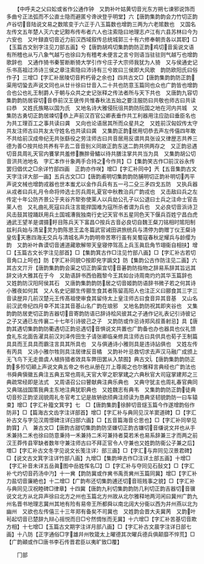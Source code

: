 <!-- { "loadSidebar": true } -->
　　【中呼夫之父曰妐或省作公通作钟　又韵补叶姑黄切音光东方朔七谏邪说饰而多曲兮正法弧而不公直士隐而避匿兮谗谀登乎明堂】六【唐韵集韵韵会力竹切正韵卢谷切音陆说文易之数隂变于六正于八玉篇数也增韵三两为六老隂数也　又国名左传文五年楚人灭六史记黥布传布者六人也注索隐曰地理志卢江有六县苏林曰今为六安也　又叶録直切音近力前汉西域叙传总统城郭三十有六修奉朝贡各以其职】□【玉篇古文别字注见刀部五画】兮【唐韵胡鸡切集韵韵防正韵鸡切音奚说文语有所稽也从丂八象气越丂也徐曰为有稽考未便言之言兮则语当驻驻则气越丂也增韵歌辞也　又通作猗书秦誓断断猗大学引作兮庄子大宗师我犹为人猗　又与侯通史记乐书高祖过沛诗三侯之章注索隐曰沛诗有三兮故曰三侯即大风歌　韵防欧阳氏曰俗作子】三增□【字汇补居陵切音矜朽骨之余也】四共古文□【唐韵集韵韵防正韵渠用切蛩去声说文同也从廿卄徐曰廿音入二十共也防意玉篇同也众也广韵皆也增韵合也公也礼王制爵人于朝与众共之史记张释之传法者所与天下共也　又唐韵九容切集韵韵防居容切音恭前汉王襃传共惟春秋法五始之要注服防曰共敬也师古曰共读曰恭　又姓氏族略以国为氏　又地名诗大雅侵阮徂共韵防阮国之地在河内共城　又集防古勇切正韵居竦切恭上声前汉百官公卿表垂作共工利器用注应劭曰垂臣名也为共工理百工之事共读曰龚　又向也论语居其所而众星共之　又姓前汉匈奴传太守共友注师古曰共友太守姓名也共读曰龚　又集韵正韵居用切恭去声左传僖四年敢不共给前汉成帝纪无共张繇役之劳注师古曰共音居用反谓共具张设又律歴志共养三德为善○按共给共养有平去二音音别义同故正韵东送二韵共供两存之　又正韵忌遇切音具周礼天官内饔掌共羞修膴胖骨鱐以待共膳注掌共共当为具　又集韵胡公切音洪共池地名　字汇本作卄象两手合持之今作共】□【集韵笑古作□前汉谷永传罢归倡优之□余详竹部四画　正韵亦作咲】增□【字汇补同中】兲【五音集韵古文天字注详大部一画】五兵古文□□【唐韵甫明切集韵韵防脯明切正韵补明切丙平声说文械也增韵戎器也世本蚩尤以金作兵兵有五一弓二殳三矛四戈五防　又执兵器从戎者曰兵礼月令命将帅选士厉兵周礼夏官中秋教治兵广韵戎也　又击敌曰兵之左传定十年公防齐景公于夹谷齐犂弥使莱人以兵劫公孔子以公退曰士兵之注命士官击莱人也　又礼曲礼死寇曰兵注言能捍国难为寇所杀者谓为兵也　又必良切音浜诗卫风击鼓其镗踊跃用兵土国城漕我独南行史记天官书五星同色天下偃兵百姓宁昌白虎通武王望羊是谓摄盱目陈兵天下富昌○按兵古音必良切自魏王粲刀铭相时隂阳制兹利兵始与清呈灵为韵陈思王孟冬篇武官诫田讲旅统兵与清停为韵赠丁仪王粲诗皇佐天惠四海无交兵与清城名声为韵明帝苦寒行虽有吴蜀寇春秋足耀兵与龄缨为韵　又韵补叶犇谟切音逋道藏歌解带天皇寝停驾高上兵玉眞启角节翊衞自相扶】增□【玉篇古文长字注见部首】□【集韵箕古作□注见竹部八画】□【字汇补古若切音角口上呵也】防【字汇补同貌○按即皃字譌文】防【集韵公古作防注见二画】六其古文丌亓【唐韵集韵韵会渠之切正韵渠宜切音碁韵防指物之辞易系辞其旨远其辞文诗大雅其在于今　又助语辞书西伯戡黎今王其如台诗周南灼灼其华玉篇辞也　又姓韵防汉阳阿侯其石　又唐韵集韵韵防居之切音姬韵防语辞书微子若之何其诗小雅夜如何其　又人名史记郦生传郦生食其者陈留高阳人也注正义曰郦食其三字三音读歴异几前汉楚元王传髙祖使审食其留侍太上皇注师古曰食音异其音基　又山名前汉武帝纪四月幸不其注其音基山名广韵在琅邪　又地名韵防祝其即夹谷也　又集韵韵防居吏切正韵吉器切音寄韵防语已辞诗桧风彼其之子通作记礼表记引诗彼记之子又通已左传襄二十七年引诗彼己之子　又韵防或作忌诗郑风叔善射忌】具【唐韵其遇切集韵韵防衢遇切正韵忌遇切音惧说文共置也广韵备也办也器具也仪礼馈食礼东北面告濯具前汉刘泽传田生子请张卿临亲修具注师古曰具供具也荀子王制篇具具而王具具而霸注言具其所具也　又与俱通诗小雅则具是违诗詀俱也　又姓左传有丙具　又诗小雅尔牲则具注居律反音橘　又韵补叶忌救切求去声汉马融广成颁上无飞鸟下无走兽虞人植旍猎者效具车弊田罢从入禁囿】典古文【唐韵集韵韵防正韵多殄切顚上声说文典五帝之书也从册在丌上尊阁之也尔雅释言典经也广韵法也书舜典愼徽五典注五典五常也周礼天官大宰之职掌建之六典秋官大司寇掌建邦之三典疏常经即是法式　又周语召公曰瞽献典注典乐典也　又典守犹主也周礼春官典同又典瑞战国策我典主东地注典犹职典也　又姓魏志有典韦　又集韵韵防正韵徒典切音殄正韵坚润貌周礼冬官考工记是故辀欲颀典注颀读为恳典坚韧貌韵防一曰车辕束】增□【字汇补籀文箕字】七　□【唐韵集韵徐醉切音燧玉篇今作遂增韵俗作防非】□【篇海古文齿字注详部首】增□【字汇补与典同见汉羊窦道碑】□【字汇补古文与字见汉周憬碑注详臼部六画】□【五音篇海音仑思也】□【字汇补同举见韵寳】八　兼古文□【唐韵古甜切集韵韵防坚嫌切正韵古嫌切音缣说文幷也从手禾兼持二禾也徐曰防意秉持一禾兼持二禾可兼持者莫若禾也易系辞兼三才而两之前汉王莽传县宰缺者数年守兼注师古曰不拜正官令人守兼也又姓韵防衞公子兼之后】増□【字汇补古文冬字见说文长笺注详冫部三画】□【字汇与弃同见汉景君碑】□【说文古文箕字注详竹部八画】九增□【集韵坤古作□注详土部五画】十增□【字汇补音未详五岳眞图中岳姓恽名□】□【字汇补与夺同见石鼔文】□【字汇补弋灼切音药汤中汋】十一兾【韵防冀或作兾书禹贡兾州玉篇同冀】增□【字汇补力盐切音廉絶也】十二增□【广韵布还切集韵逋还切音班贱事之貌】□【字汇补与典同见汉祝睦碑□律章】十四冀【唐韵九利切集韵韵防几利切正韵吉器切音骥说文北方从北异声徐曰北方之州也玉篇北方州故从北尔雅释地两河闲曰冀州广韵九州名晋书地理志冀州其地有险有易帝王所都舜以南北阔大分衞以西为幷州燕以北为幽州　又欲也左传僖三十三年郑有备矣不司冀也　又姓韵会晋大夫冀苪　又韵叶茍起切音已楚辞九辩心摇悦而日□兮然惆怅而无冀】十六增□【字汇补苦基切音欺方相】十七增□【玉篇古文期字注详月部八画】□【字汇补古文晨字注详日部七画】十八防【正字通俗□字雄幷州牧箴太上曜德其次曜兵德兵俱颠靡不悴荒】□【广韵顚或作□唐书李石传晋君臣以夷旷致□覆】

　　冂部
